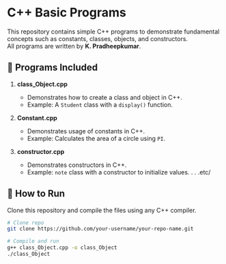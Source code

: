 # C++ Basic Programs

This repository contains simple C++ programs to demonstrate fundamental concepts such as constants, classes, objects, and constructors.  
All programs are written by **K. Pradheepkumar**.

## 📂 Programs Included
1. **class_Object.cpp**  
   - Demonstrates how to create a class and object in C++.  
   - Example: A `Student` class with a `display()` function.

2. **Constant.cpp**  
   - Demonstrates usage of constants in C++.  
   - Example: Calculates the area of a circle using `PI`.

3. **constructor.cpp**  
   - Demonstrates constructors in C++.  
   - Example: `note` class with a constructor to initialize values.
  .
  .
  .etc/

## 🚀 How to Run
Clone this repository and compile the files using any C++ compiler.

```bash
# Clone repo
git clone https://github.com/your-username/your-repo-name.git

# Compile and run
g++ class_Object.cpp -o class_Object
./class_Object
